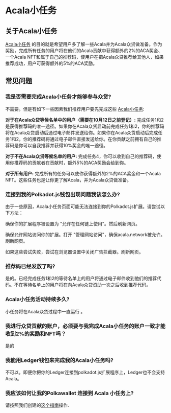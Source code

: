 # Acala小任务

## 关于Acala小任务&#x20;

[Acala小任务](https://acala.network/acala/quests) 的目的就是希望用户多了解一些Acala并为Acala众贷做准备。作为奖励，完成所有任务的用户将在他们的Acala贡献中获得额外的2%的ACA奖金、一个Acala NFT和属于自己的推荐码，使用户在把Acala众贷推荐给其他人，如果推荐成功，用户可获得额外的5%的ACA奖励。

## 常见问题

### 我是否需要完成Acala小任务才能够参与众贷?&#x20;

不需要。但是有如下一些因素我们推荐用户要先完成这些 [Acala小任务](https://acala.network/acala/quests):&#x20;

**对于在Acala众贷等候名单中的用户（需要在10月12日之前登记）:** 完成任务1和2是获得推荐码的唯一途径。如果你在Acala众贷启动前完成任务1和2，你的推荐码将在Acala众贷启动后通过电子邮件发送给你。如果你在Acala众贷启动后完成任务1和2，你的推荐码将通过电子邮件直接发送给你。在你贡献之前拥有自己的推荐码是你可以自我推荐并获得10%奖金的唯一途径。

**对于不在Acala众贷等候名单的用户:** 完成任务4，你可以收到自己的推荐码，使用你推荐码的贡献者在贡献时，额外5%的ACA奖励会给到你。

**对于所有用户:** 完成所有的任务可以使你获得额外的2%的ACA奖金和一个Acala NFT。这些任务也是让你更了解Acala，并为Acala众贷做准备。

### 连接到我的Polkadot.js钱包出现问题我该怎么办?

由于一些原因，Acala小任务页面可能无法连接到你的Polkadot.js扩展。请尝试以下方法：

确保你的扩展程序被设置为 "允许在任何链上使用"。然后刷新网页。&#x20;

确保允许网站访问你的扩展。打开 "管理网站访问"，确保acala.network被允许。刷新网页。&#x20;

如果这些尝试失败，尝试在浏览器设置中关闭广告拦截器。刷新网页。

### 推荐码已经发放了吗?

是的。已经完成任务1和2的等待名单上的用户将通过电子邮件收到他们的推荐代码。不在等待名单上的用户将在向Acala众贷资助一次之后收到推荐代码。

### Acala小任务活动持续多久?

小任务将在Acala众贷过程中一直运行 。

### 我进行众贷贡献的账户，必须要与我完成Acala小任务的账户一致才能收到2%的奖励和NFT吗？&#x20;

是的

### 我能用Ledger钱包来完成我的Acala小任务吗?&#x20;

不可以。即便你把你的Ledger连接到polkadot.js扩展程序上，Ledger也不会支持Acala。

### 我应该如何让我的Polkawallet 连接到 Acala 小任务上?

请按照我们创建的[这个指南](lian-jie-polkawallet-he-polkadot.js-kuo-zhan-cheng-xu.md)操作.
